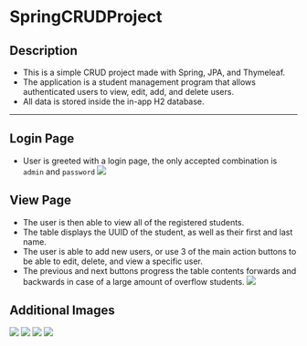 # SpringCRUDProject

## Description
- This is a simple CRUD project made with Spring, JPA, and Thymeleaf.
- The application is a student management program that allows authenticated users to view, edit, add, and delete users.
- All data is stored inside the in-app H2 database.

---

## Login Page
- User is greeted with a login page, the only accepted combination is `admin` and `password`
![](https://i.imgur.com/DTgrTWU.png)

## View Page
- The user is then able to view all of the registered students.
- The table displays the UUID of the student, as well as their first and last name.
- The user is able to add new users, or use 3 of the main action buttons to be able to edit, delete, and view a specific user.
- The previous and next buttons progress the table contents forwards and backwards in case of a large amount of overflow students.
![](https://i.imgur.com/GYdafAC.png)

## Additional Images
![](https://i.imgur.com/5YlS6I8.png)
![](https://i.imgur.com/yxIixml.png)
![](https://i.imgur.com/DJEoBKH.png)
![](https://i.imgur.com/IHxE95c.png)
